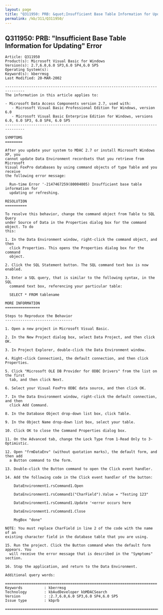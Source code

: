 ```yaml
---
layout: page
title: "Q311950: PRB: &quot;Insufficient Base Table Information for Updating&quot; Error"
permalink: /kb/311/Q311950/
---
```


## Q311950: PRB: &quot;Insufficient Base Table Information for Updating&quot; Error

	Article: Q311950
	Product(s): Microsoft Visual Basic for Windows
	Version(s): 2.7,6.0,6.0 SP3,6.0 SP4,6.0 SP5
	Operating System(s): 
	Keyword(s): kberrmsg
	Last Modified: 20-MAR-2002
	
	-------------------------------------------------------------------------------
	The information in this article applies to:
	
	- Microsoft Data Access Components version 2.7, used with:
	   - Microsoft Visual Basic Professional Edition for Windows, version 6.0 
	   - Microsoft Visual Basic Enterprise Edition for Windows, versions 6.0, 6.0 SP3, 6.0 SP4, 6.0 SP5 
	-------------------------------------------------------------------------------
	
	SYMPTOMS
	========
	
	After you update your system to MDAC 2.7 or install Microsoft Windows XP, you
	cannot update Data Environment recordsets that you retrieve from Microsoft
	Visual FoxPro databases by using command objects of type Table and you receive
	the following error message:
	
	  Run-time Error '-2147467259(80004005) Insufficient base table information for
	  updating or refreshing.
	
	RESOLUTION
	==========
	
	To resolve this behavior, change the command object from Table to SQL Query
	under Source of Data in the Properties dialog box for the command object. To do
	this:
	
	1. In the Data Environment window, right-click the command object, and then
	  click Properties. This opens the Properties dialog box for the command
	  object.
	
	2. Click the SQL Statement button. The SQL command text box is now enabled.
	
	3. Enter a SQL query, that is similar to the following syntax, in the SQL
	  command text box, referencing your particular table:
	
	  SELECT * FROM tablename
	
	MORE INFORMATION
	================
	
	Steps to Reproduce the Behavior
	-------------------------------
	
	1. Open a new project in Microsoft Visual Basic.
	
	2. In the New Project dialog box, select Data Project, and then click OK.
	
	3. In Project Explorer, double-click the Data Environment window.
	
	4. Right-click Connection1, the default connection, and then click Properties.
	
	5. Click "Microsoft OLE DB Provider for ODBC Drivers" from the list on the first
	  tab, and then click Next.
	
	6. Select your Visual FoxPro ODBC data source, and then click OK.
	
	7. In the Data Environment window, right-click the default connection, and then
	  click Add Command.
	
	8. In the Database Object drop-down list box, click Table.
	
	9. In the Object Name drop-down list box, select your table.
	
	10. Click OK to close the Command Properties dialog box.
	
	11. On the Advanced tab, change the Lock Type from 1-Read Only to 3-Optimistic.
	
	12. Open "frmDataEnv" (without quotation marks), the default form, and then add
	  a Button command to the form.
	
	13. Double-click the Button command to open the Click event handler.
	
	14. Add the following code in the Click event handler of the button:
	
	    DataEnvironment1.rsCommand1.Open
	    
	    DataEnvironment1.rsCommand1("CharField").Value = "Testing 123"
	    
	    DataEnvironment1.rsCommand1.Update '<error occurs here
	    
	    DataEnvironment1.rsCommand1.Close
	      
	    MsgBox "done"
	
	NOTE: You must replace CharField in line 2 of the code with the name of an
	existing character field in the database table that you are using.
	
	15. Run the project. Click the Button command when the default form appears. You
	  will receive the error message that is described in the "Symptoms" section.
	
	16. Stop the application, and return to the Data Environment.
	
	Additional query words:
	
	======================================================================
	Keywords          : kberrmsg 
	Technology        : kbAudDeveloper kbMDACSearch
	Version           : :2.7,6.0,6.0 SP3,6.0 SP4,6.0 SP5
	Issue type        : kbprb
	
	=============================================================================
	
